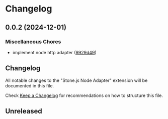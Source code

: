 # Changelog

## 0.0.2 (2024-12-01)


### Miscellaneous Chores

* implement node http adapter ([9929d49](https://github.com/stonemjs/node-adapter/commit/9929d494d97af9b76f0eedfbba8a3119e7dc4922))

## Changelog

All notable changes to the "Stone.js Node Adapter" extension will be documented in this file.

Check [Keep a Changelog](http://keepachangelog.com/) for recommendations on how to structure this file.

## Unreleased
